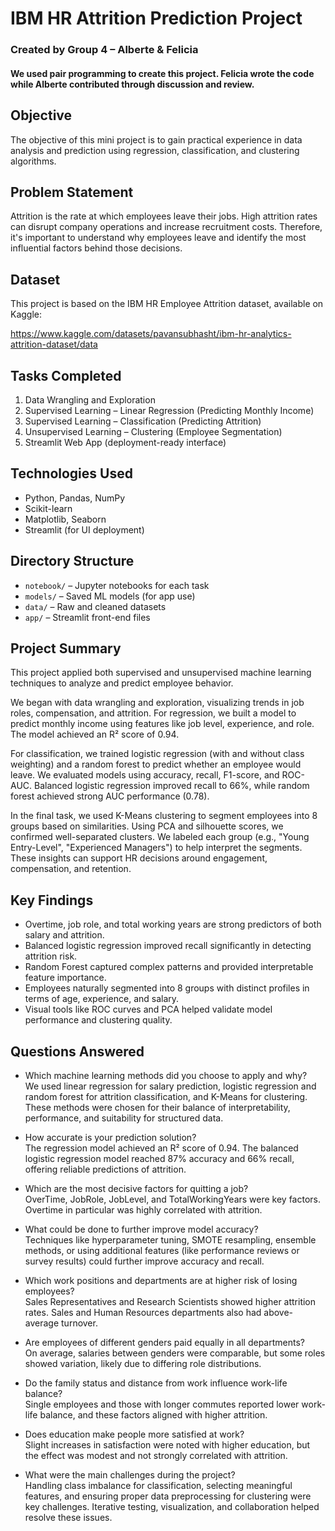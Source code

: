 # IBM HR Attrition Prediction Project

### Created by Group 4 – Alberte & Felicia

#### We used pair programming to create this project. Felicia wrote the code while Alberte contributed through discussion and review.

## Objective

The objective of this mini project is to gain practical experience in data analysis and prediction using regression, classification, and clustering algorithms.

## Problem Statement

Attrition is the rate at which employees leave their jobs. High attrition rates can disrupt company operations and increase recruitment costs. Therefore, it's important to understand why employees leave and identify the most influential factors behind those decisions.

## Dataset

This project is based on the IBM HR Employee Attrition dataset, available on Kaggle:

https://www.kaggle.com/datasets/pavansubhasht/ibm-hr-analytics-attrition-dataset/data

## Tasks Completed

1. Data Wrangling and Exploration  
2. Supervised Learning – Linear Regression (Predicting Monthly Income)  
3. Supervised Learning – Classification (Predicting Attrition)  
4. Unsupervised Learning – Clustering (Employee Segmentation)  
5. Streamlit Web App (deployment-ready interface)  

## Technologies Used

- Python, Pandas, NumPy  
- Scikit-learn  
- Matplotlib, Seaborn  
- Streamlit (for UI deployment)

## Directory Structure

- `notebook/` – Jupyter notebooks for each task  
- `models/` – Saved ML models (for app use)  
- `data/` – Raw and cleaned datasets  
- `app/` – Streamlit front-end files  

## Project Summary

This project applied both supervised and unsupervised machine learning techniques to analyze and predict employee behavior.

We began with data wrangling and exploration, visualizing trends in job roles, compensation, and attrition. For regression, we built a model to predict monthly income using features like job level, experience, and role. The model achieved an R² score of 0.94.

For classification, we trained logistic regression (with and without class weighting) and a random forest to predict whether an employee would leave. We evaluated models using accuracy, recall, F1-score, and ROC-AUC. Balanced logistic regression improved recall to 66%, while random forest achieved strong AUC performance (0.78).

In the final task, we used K-Means clustering to segment employees into 8 groups based on similarities. Using PCA and silhouette scores, we confirmed well-separated clusters. We labeled each group (e.g., "Young Entry-Level", "Experienced Managers") to help interpret the segments. These insights can support HR decisions around engagement, compensation, and retention.

## Key Findings

- Overtime, job role, and total working years are strong predictors of both salary and attrition.
- Balanced logistic regression improved recall significantly in detecting attrition risk.
- Random Forest captured complex patterns and provided interpretable feature importance.
- Employees naturally segmented into 8 groups with distinct profiles in terms of age, experience, and salary.
- Visual tools like ROC curves and PCA helped validate model performance and clustering quality.

## Questions Answered

- Which machine learning methods did you choose to apply and why?  
  We used linear regression for salary prediction, logistic regression and random forest for attrition classification, and K-Means for clustering. These methods were chosen for their balance of interpretability, performance, and suitability for structured data.

- How accurate is your prediction solution?  
  The regression model achieved an R² score of 0.94. The balanced logistic regression model reached 87% accuracy and 66% recall, offering reliable predictions of attrition.

- Which are the most decisive factors for quitting a job?  
  OverTime, JobRole, JobLevel, and TotalWorkingYears were key factors. Overtime in particular was highly correlated with attrition.

- What could be done to further improve model accuracy?  
  Techniques like hyperparameter tuning, SMOTE resampling, ensemble methods, or using additional features (like performance reviews or survey results) could further improve accuracy and recall.

- Which work positions and departments are at higher risk of losing employees?  
  Sales Representatives and Research Scientists showed higher attrition rates. Sales and Human Resources departments also had above-average turnover.

- Are employees of different genders paid equally in all departments?  
  On average, salaries between genders were comparable, but some roles showed variation, likely due to differing role distributions.

- Do the family status and distance from work influence work-life balance?  
  Single employees and those with longer commutes reported lower work-life balance, and these factors aligned with higher attrition.

- Does education make people more satisfied at work?  
  Slight increases in satisfaction were noted with higher education, but the effect was modest and not strongly correlated with attrition.

- What were the main challenges during the project?  
  Handling class imbalance for classification, selecting meaningful features, and ensuring proper data preprocessing for clustering were key challenges. Iterative testing, visualization, and collaboration helped resolve these issues.